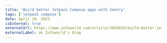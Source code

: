 ```yaml
---
title: 'Build better Jetpack Compose apps with Sentry'
tags: ['jetpack compose']
date: April 19, 2023
isExternal: true
externalUrl: https://www.infoworld.com/article/3693018/build-better-jetpack-compose-apps-with-sentry.html
externalLabel: on Infoworld's blog
---
```

